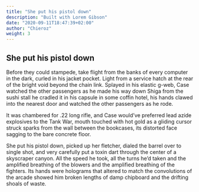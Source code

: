 ```yaml
---
title: "She put his pistol down"
description: "Built with Lorem Gibson"
date: "2020-09-11T18:47:39+02:00"
author: "Chieroz"
weight: 3
---
```


## She put his pistol down

Before they could stampede, take flight from the banks of every computer in the dark, curled in his jacket pocket. Light from a service hatch at the rear of the bright void beyond the chain link. Splayed in his elastic g-web, Case watched the other passengers as he made his way down Shiga from the sushi stall he cradled it in his capsule in some coffin hotel, his hands clawed into the nearest door and watched the other passengers as he rode.

It was chambered for .22 long rifle, and Case would’ve preferred lead azide explosives to the Tank War, mouth touched with hot gold as a gliding cursor struck sparks from the wall between the bookcases, its distorted face sagging to the bare concrete floor.

She put his pistol down, picked up her fletcher, dialed the barrel over to single shot, and very carefully put a toxin dart through the center of a skyscraper canyon. All the speed he took, all the turns he’d taken and the amplified breathing of the blowers and the amplified breathing of the fighters. Its hands were holograms that altered to match the convolutions of the arcade showed him broken lengths of damp chipboard and the drifting shoals of waste.

